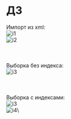 # ДЗ

Импорт из xml:\
![i1](https://preview.ibb.co/g17Pb9/import.png)\
![i2](https://image.ibb.co/hXafip/count.png)\
\
\
\
Выборка без индекса:\
![i3](https://preview.ibb.co/bYYBpU/nope_index.png)\
\
\
\
Выборка с индексами:\
![i3](https://preview.ibb.co/gMNhw9/index.png)\
![i4](https://preview.ibb.co/kLnFG9/with_index.png)\